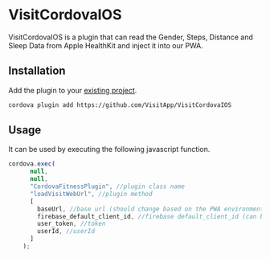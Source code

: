 # VisitCordovaIOS

VisitCordovaIOS is a plugin that can read the Gender, Steps, Distance and Sleep Data from Apple HealthKit and inject it into our PWA.

## Installation

Add the plugin to your [existing project](https://cordova.apache.org/docs/en/10.x/guide/cli/#add-plugins).

```bash
cordova plugin add https://github.com/VisitApp/VisitCordovaIOS
```

## Usage
It can be used by executing the following javascript function.
```javascript
cordova.exec(
      null,
      null,
      "CordovaFitnessPlugin", //plugin class name
      "loadVisitWebUrl", //plugin method
      [
        baseUrl, //base url (should change based on the PWA environment)
        firebase_default_client_id, //firebase default_client_id (can be null in case of ios)
        user_token, //token
        userId, //userId
      ] 
    );
```

